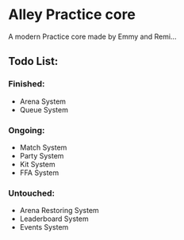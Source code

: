# Alley Practice core
A modern Practice core made by Emmy and Remi...

## Todo List:
### Finished:
- Arena System
- Queue System

### Ongoing:
- Match System
- Party System
- Kit System
- FFA System

### Untouched:
- Arena Restoring System
- Leaderboard System
- Events System
